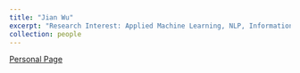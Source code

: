 ```yaml
---
title: "Jian Wu"
excerpt: "Research Interest: Applied Machine Learning, NLP, Information Retrieval, and Scholarly Big Data<br/><img src='/images/jianwu.png'>"
collection: people
---
```

<a href="https://www.cs.odu.edu/~jwu/">Personal Page</a>
